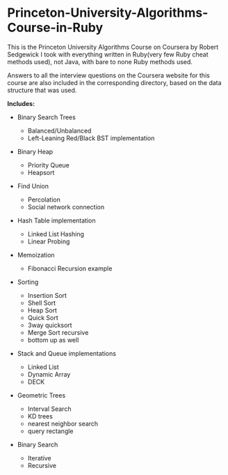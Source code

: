 # Princeton-University-Algorithms-Course-in-Ruby

This is the Princeton University Algorithms Course on Coursera by Robert Sedgewick I took with everything written in Ruby(very few Ruby cheat methods used), not Java,
with bare to none Ruby methods used.

Answers to all the interview questions on the Coursera website for this course are also included in the corresponding directory, based
on the data structure that was used.

**Includes:**
  * Binary Search Trees
    * Balanced/Unbalanced
    * Left-Leaning Red/Black BST implementation

  * Binary Heap
    * Priority Queue
    * Heapsort

  * Find Union
    * Percolation
    * Social network connection

  * Hash Table implementation
    * Linked List Hashing
    * Linear Probing

  * Memoization
    * Fibonacci Recursion example

  * Sorting
    * Insertion Sort
    * Shell Sort
    * Heap Sort
    * Quick Sort
     * 3way quicksort
    * Merge Sort recursive
     * bottom up as well

   * Stack and Queue implementations
     * Linked List
     * Dynamic Array
     * DECK

   * Geometric Trees
     * Interval Search
     * KD trees
      * nearest neighbor search
      * query rectangle
      
   * Binary Search
     * Iterative
     * Recursive
